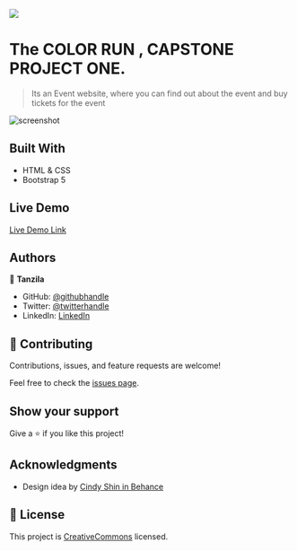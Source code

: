 ![](https://img.shields.io/badge/Microverse-blueviolet)

# The COLOR RUN , CAPSTONE PROJECT ONE.

> Its an Event website, where you can find out about the event and buy tickets for the event

![screenshot](./app_screenshot.png)

## Built With

- HTML & CSS
- Bootstrap 5

## Live Demo

[Live Demo Link](https://tanzila-abedin.github.io/The-Color-Run/)


## Authors

👤 **Tanzila**

- GitHub: [@githubhandle](https://github.com/tanzila-abedin)
- Twitter: [@twitterhandle](https://twitter.com/TanzilaAbedin)
- LinkedIn: [LinkedIn](https://www.linkedin.com/in/tanzila-abedin-331440b2/)

## 🤝 Contributing

Contributions, issues, and feature requests are welcome!

Feel free to check the [issues page](issues/).

## Show your support

Give a ⭐️ if you like this project!

## Acknowledgments
- Design idea by [Cindy Shin in Behance](https://www.behance.net/adagio07)


## 📝 License

This project is [CreativeCommons](https://creativecommons.org/licenses/by-nc/4.0/) licensed.
